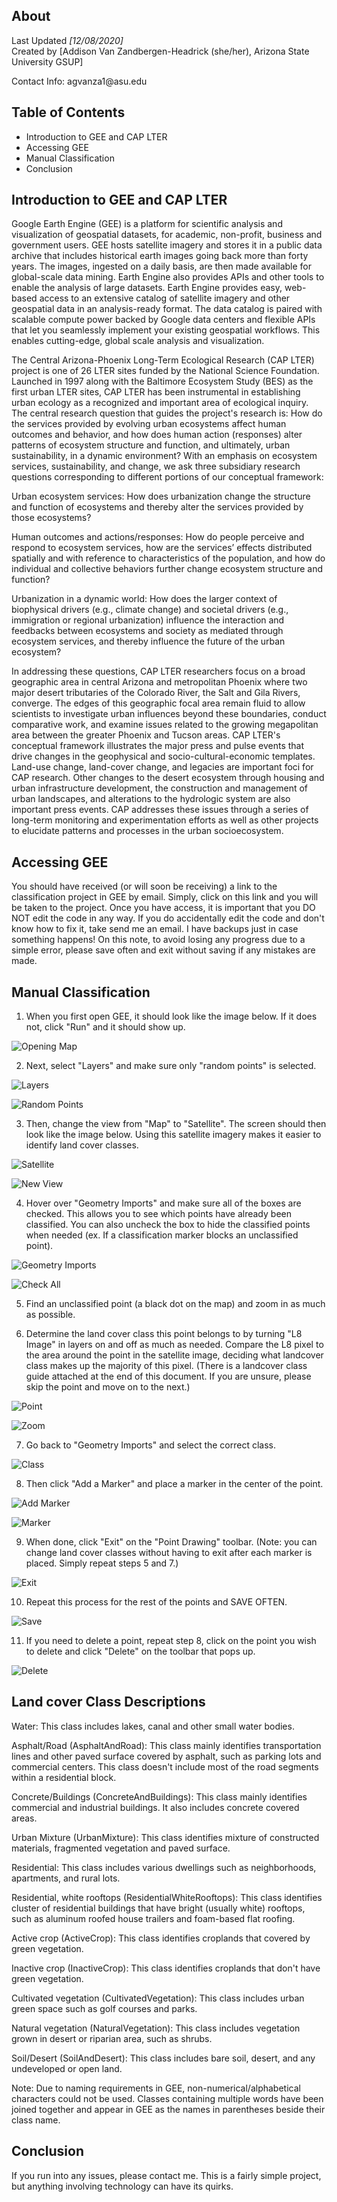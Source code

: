## About
Last Updated *[12/08/2020]*   
Created by [Addison Van Zandbergen-Headrick (she/her), Arizona State University GSUP]
<p>Contact Info: agvanza1@asu.edu</p>


## Table of Contents
- Introduction to GEE and CAP LTER
- Accessing GEE
- Manual Classification
- Conclusion

## Introduction to GEE and CAP LTER
<p> Google Earth Engine (GEE) is a platform for scientific analysis and visualization of geospatial datasets, for academic, non-profit, business and government users. GEE hosts satellite imagery and stores it in a public data archive that includes historical earth images going back more than forty years. The images, ingested on a daily basis, are then made available for global-scale data mining. Earth Engine also provides APIs and other tools to enable the analysis of large datasets. Earth Engine provides easy, web-based access to an extensive catalog of satellite imagery and other geospatial data in an analysis-ready format. The data catalog is paired with scalable compute power backed by Google data centers and flexible APIs that let you seamlessly implement your existing geospatial workflows. This enables cutting-edge, global scale analysis and visualization.</p>
<p> The Central Arizona-Phoenix Long-Term Ecological Research (CAP LTER) project is one of 26 LTER sites funded by the National Science Foundation. Launched in 1997 along with the Baltimore Ecosystem Study (BES) as the first urban LTER sites, CAP LTER has been instrumental in establishing urban ecology as a recognized and important area of ecological inquiry. The central research question that guides the project's research is: How do the services provided by evolving urban ecosystems affect human outcomes and behavior, and how does human action (responses) alter patterns of ecosystem structure and function, and ultimately, urban sustainability, in a dynamic environment? With an emphasis on ecosystem services, sustainability, and change, we ask three subsidiary research questions corresponding to different portions of our conceptual framework:

Urban ecosystem services: How does urbanization change the structure and function of ecosystems and thereby alter the services provided by those ecosystems?

Human outcomes and actions/responses: How do people perceive and respond to ecosystem services, how are the services’ effects distributed spatially and with reference to characteristics of the population, and how do individual and collective behaviors further change ecosystem structure and function?

Urbanization in a dynamic world: How does the larger context of biophysical drivers (e.g., climate change) and societal drivers (e.g., immigration or regional urbanization) influence the interaction and feedbacks between ecosystems and society as mediated through ecosystem services, and thereby influence the future of the urban ecosystem?

In addressing these questions, CAP LTER researchers focus on a broad geographic area in central Arizona and metropolitan Phoenix where two major desert tributaries of the Colorado River, the Salt and Gila Rivers, converge. The edges of this geographic focal area remain fluid to allow scientists to investigate urban influences beyond these boundaries, conduct comparative work, and examine issues related to the growing megapolitan area between the greater Phoenix and Tucson areas. CAP LTER's conceptual framework illustrates the major press and pulse events that drive changes in the geophysical and socio-cultural-economic templates. Land-use change, land-cover change, and legacies are important foci for CAP research. Other changes to the desert ecosystem through housing and urban infrastructure development, the construction and management of urban landscapes, and alterations to the hydrologic system are also important press events. CAP addresses these issues through a series of long-term monitoring and experimentation efforts as well as other projects to elucidate patterns and processes in the urban socioecosystem.
</p>

## Accessing GEE
<p> You should have received (or will soon be receiving) a link to the classification project in GEE by email. Simply, click on this link and you will be taken to the project. Once you have access, it is important that you DO NOT edit the code in any way. If you do accidentally edit the code and don't know how to fix it, take send me an email. I have backups just in case something happens! On this note, to avoid losing any progress due to a simple error, please save often and exit without saving if any mistakes are made. </p>

## Manual Classification
1. When you first open GEE, it should look like the image below. If it does not, click "Run" and it should show up.

![Opening Map](OpenScreen.png)

2. Next, select "Layers" and make sure only "random points" is selected. 

![Layers](Layers.png)

![Random Points](Check.png)

3. Then, change the view from "Map" to "Satellite". The screen should then look like the image below. Using this satellite imagery makes it easier to identify land cover classes. 

![Satellite](Satellite.png)

![New View](NewView.png)

4. Hover over "Geometry Imports" and make sure all of the boxes are checked. This allows you to see which points have already been classified. You can also uncheck the box to hide the classified points when needed (ex. If a classification marker blocks an unclassified point).

![Geometry Imports](GeometryImports.png)

![Check All](CheckAll.png)

5. Find an unclassified point (a black dot on the map) and zoom in as much as possible. 

6. Determine the land cover class this point belongs to by turning  "L8 Image" in layers on and off as much as needed. Compare the L8 pixel to the area around the point in the satellite image, deciding what landcover class makes up the majority of this pixel. (There is a landcover class guide attached at the end of this document. If you are unsure, please skip the point and move on to the next.)

![Point](Point.png)

![Zoom](Zoom.png)

7. Go back to "Geometry Imports" and select the correct class. 

![Class](Class.png)

8. Then click "Add a Marker" and place a marker in the center of the point.

![Add Marker](AddMarker.png)

![Marker](Marker.png)

9. When done, click "Exit" on the "Point Drawing" toolbar. (Note: you can change land cover classes without having to exit after each marker is placed. Simply repeat steps 5 and 7.) 

![Exit](Exit.png)

10. Repeat this process for the rest of the points and SAVE OFTEN.

![Save](Save.png)

11. If you need to delete a point, repeat step 8, click on the point you wish to delete and click "Delete" on the toolbar that pops up. 

![Delete](Delete.png)

## Land cover Class Descriptions
Water: This class includes lakes, canal and other small water bodies.

Asphalt/Road (AsphaltAndRoad): This class mainly identifies transportation lines and other paved surface covered by asphalt, such as parking lots and commercial centers. This class doesn't include most of the road segments within a residential block.

Concrete/Buildings (ConcreteAndBuildings): This class mainly identifies commercial and industrial buildings. It also includes concrete covered areas.

Urban Mixture (UrbanMixture): This class identifies mixture of constructed materials, fragmented vegetation and paved surface.

Residential: This class includes various dwellings such as neighborhoods, apartments, and rural lots.

Residential, white rooftops (ResidentialWhiteRooftops): This class identifies cluster of residential buildings that have bright (usually white) rooftops, such as aluminum roofed house trailers and foam-based flat roofing.

Active crop (ActiveCrop): This class identifies croplands that covered by green vegetation.

Inactive crop (InactiveCrop): This class identifies croplands that don't have green vegetation.

Cultivated vegetation (CultivatedVegetation): This class includes urban green space such as golf courses and parks.

Natural vegetation (NaturalVegetation): This class includes vegetation grown in desert or riparian area, such as shrubs.

Soil/Desert (SoilAndDesert): This class includes bare soil, desert, and any undeveloped or open land.

Note: Due to naming requirements in GEE, non-numerical/alphabetical characters could not be used. Classes containing multiple words have been joined together and appear in GEE as the names in parentheses beside their class name.

## Conclusion
If you run into any issues, please contact me. This is a fairly simple project, but anything involving technology can have its quirks. 
